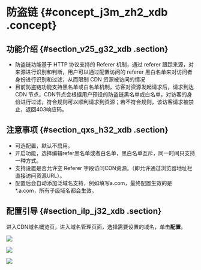 # 防盗链 {#concept_j3m_zh2_xdb .concept}

## 功能介绍 {#section_v25_g32_xdb .section}

-   防盗链功能基于 HTTP 协议支持的 Referer 机制，通过 referer 跟踪来源，对来源进行识别和判断，用户可以通过配置访问的 referer 黑白名单来对访问者身份进行识别和过滤，从而限制 CDN 资源被访问的情况
-   目前防盗链功能支持黑名单或白名单机制，访客对资源发起请求后，请求到达 CDN 节点，CDN节点会根据用户预设的防盗链黑名单或白名单，对访客的身份进行过滤，符合规则可以顺利请求到资源；若不符合规则，该访客请求被禁止，返回403响应码。

## 注意事项 {#section_qxs_h32_xdb .section}

-   可选配置，默认不启用。
-   开启功能，选择编辑refer黑名单或者白名单，黑白名单互斥，同一时间只支持一种方式。
-   支持设置是否允许空 Referer 字段访问CDN资源。（即允许通过浏览器地址栏直接访问资源URL）。
-   配置后会自动添加泛域名支持，例如填写a.com，最终配置生效的是\*.a.com，所有子级域名都会生效。

## 配置引导 {#section_ilp_j32_xdb .section}

进入CDN域名概览页，进入域名管理页面，选择需要设置的域名，单击**配置**。

![](http://static-aliyun-doc.oss-cn-hangzhou.aliyuncs.com/assets/img/5151/3439_zh-CN.png)

![](http://static-aliyun-doc.oss-cn-hangzhou.aliyuncs.com/assets/img/5151/3440_zh-CN.png)

![](http://static-aliyun-doc.oss-cn-hangzhou.aliyuncs.com/assets/img/5151/3441_zh-CN.png)

